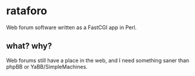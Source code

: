 # rataforo
Web forum software written as a FastCGI app in Perl.

## what? why?
Web forums still have a place in the web, and I need something saner than phpBB or YaBB/SimpleMachines.

